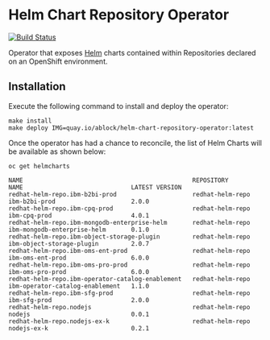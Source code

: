 # Helm Chart Repository Operator

[![Build Status](https://github.com/sabre1041/helm-chart-repository-operator/workflows/push/badge.svg?branch=main)](https://github.com/sabre1041/helm-chart-repository-operator/actions?workflow=push)

Operator that exposes [Helm](https://helm.sh) charts contained within Repositories declared on an OpenShift environment.

## Installation

Execute the following command to install and deploy the operator:

```shell
make install
make deploy IMG=quay.io/ablock/helm-chart-repository-operator:latest
```

Once the operator has had a chance to reconcile, the list of Helm Charts will be available as shown below:

```shell
oc get helmcharts

NAME                                               REPOSITORY         NAME                              LATEST VERSION
redhat-helm-repo.ibm-b2bi-prod                     redhat-helm-repo   ibm-b2bi-prod                     2.0.0
redhat-helm-repo.ibm-cpq-prod                      redhat-helm-repo   ibm-cpq-prod                      4.0.1
redhat-helm-repo.ibm-mongodb-enterprise-helm       redhat-helm-repo   ibm-mongodb-enterprise-helm       0.1.0
redhat-helm-repo.ibm-object-storage-plugin         redhat-helm-repo   ibm-object-storage-plugin         2.0.7
redhat-helm-repo.ibm-oms-ent-prod                  redhat-helm-repo   ibm-oms-ent-prod                  6.0.0
redhat-helm-repo.ibm-oms-pro-prod                  redhat-helm-repo   ibm-oms-pro-prod                  6.0.0
redhat-helm-repo.ibm-operator-catalog-enablement   redhat-helm-repo   ibm-operator-catalog-enablement   1.1.0
redhat-helm-repo.ibm-sfg-prod                      redhat-helm-repo   ibm-sfg-prod                      2.0.0
redhat-helm-repo.nodejs                            redhat-helm-repo   nodejs                            0.0.1
redhat-helm-repo.nodejs-ex-k                       redhat-helm-repo   nodejs-ex-k                       0.2.1
```
